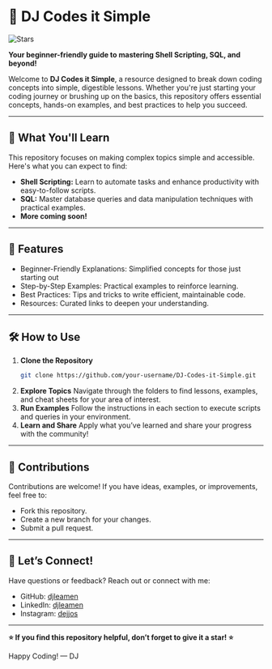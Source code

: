 # 🌟 DJ Codes it Simple

![Stars](https://img.shields.io/github/stars/djleamen/Codes-it-Simple?style=social)

**Your beginner-friendly guide to mastering Shell Scripting, SQL, and beyond!**  

Welcome to **DJ Codes it Simple**, a resource designed to break down coding concepts into simple, digestible lessons. Whether you're just starting your coding journey or brushing up on the basics, this repository offers essential concepts, hands-on examples, and best practices to help you succeed.

---

## 🚀 What You'll Learn
This repository focuses on making complex topics simple and accessible. Here's what you can expect to find:
- **Shell Scripting:** Learn to automate tasks and enhance productivity with easy-to-follow scripts.
- **SQL:** Master database queries and data manipulation techniques with practical examples.
- **More coming soon!** 

---

## 🌟 Features
- Beginner-Friendly Explanations: Simplified concepts for those just starting out
- Step-by-Step Examples: Practical examples to reinforce learning.
- Best Practices: Tips and tricks to write efficient, maintainable code.
- Resources: Curated links to deepen your understanding.

---

## 🛠️ How to Use
1. **Clone the Repository**
    ``` bash
    git clone https://github.com/your-username/DJ-Codes-it-Simple.git
    ```
2. **Explore Topics**
Navigate through the folders to find lessons, examples, and cheat sheets for your area of interest.
3. **Run Examples**
Follow the instructions in each section to execute scripts and queries in your environment.
4. **Learn and Share**
Apply what you’ve learned and share your progress with the community!

---

## 🤝 Contributions

Contributions are welcome! If you have ideas, examples, or improvements, feel free to:
- Fork this repository.
- Create a new branch for your changes.
- Submit a pull request.

---

## 💬 Let’s Connect!

Have questions or feedback? Reach out or connect with me:
- GitHub: [djleamen](https://github.com/djleamen)
- LinkedIn: [djleamen](https://www.linkedin.com/in/djleamen/)
- Instagram: [dejjos](https://www.instagram.com/dejjos/)

---

**⭐ If you find this repository helpful, don’t forget to give it a star! ⭐**

Happy Coding!
— DJ
